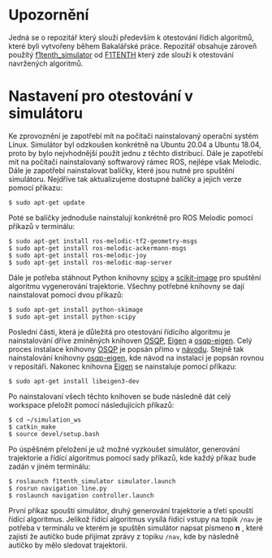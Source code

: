 ﻿# Upozornění

Jedná se o repozitář který slouží především k otestování řídích algoritmů, které byli vytvořeny během Bakalářské práce.  Repozitář obsahuje zároveň použítý [f1tenth_simulator](https://github.com/f1tenth/f1tenth_simulator) od [F1TENTH](https://f1tenth.org/) který zde slouží k otestování navržených algoritmů.

# Nastavení pro otestování v simulátoru

Ke zprovoznění je zapotřebí mít na počítači nainstalovaný operační systém Linux. Simulátor byl odzkoušen konkrétně na Ubuntu 20.04 a Ubuntu 18.04, proto by bylo nejvhodnější použít jednu z těchto distribucí. Dále je zapotřebí mít na počítači nainstalovaný softwarový rámec ROS, nejlépe však Melodic. Dále je zapotřebí nainstalovat balíčky, které jsou nutné pro spuštění simulátoru. Nejdříve tak aktualizujeme dostupné balíčky a jejich verze pomocí příkazu:
```
$ sudo apt-get update
```
Poté se balíčky jednoduše nainstalují konkrétně pro ROS Melodic pomocí příkazů v terminálu:
```
$ sudo apt-get install ros-melodic-tf2-geometry-msgs
$ sudo apt-get install ros-melodic-ackermann-msgs
$ sudo apt-get install ros-melodic-joy
$ sudo apt-get install ros-melodic-map-server
```
Dále je potřeba stáhnout Python knihovny  [scipy](https://scipy.org/) a [scikit-image](https://scikit-image.org/) pro spuštění algoritmu vygenerování trajektorie. Všechny potřebné knihovny se dají nainstalovat pomocí dvou příkazů: 
```
$ sudo apt-get install python-skimage
$ sudo apt-get install python-scipy
```
Poslední části, která je důležitá pro otestování řídícího algoritmu je nainstalování dříve zmíněných knihoven [OSQP](https://osqp.org/), [Eigen](https://eigen.tuxfamily.org/index.php?title=Main_Page) a [osqp-eigen](https://github.com/robotology/osqp-eigen). Celý proces instalace knihovny [OSQP](https://osqp.org/) je popsán přímo v [návodu](https://osqp.org/docs/get_started/sources.html). Stejně tak nainstalování knihovny [osqp-eigen](https://github.com/robotology/osqp-eigen),  kde návod na instalaci je popsán rovnou v repositáři. Nakonec knihovna [Eigen](https://eigen.tuxfamily.org/index.php?title=Main_Page) se nainstaluje pomocí příkazu: 
```
$ sudo apt-get install libeigen3-dev
```
Po nainstalovaní všech těchto knihoven se bude následně dát celý workspace přeložit pomocí následujících příkazů:
```
$ cd ~/simulation_ws
$ catkin_make
$ source devel/setup.bash
```
Po úspěšném přeložení je už možné vyzkoušet simulátor, generování trajektorie a řídící algoritmus pomocí sady příkazů, kde každý příkaz bude zadán v jiném terminálu: 
```
$ roslaunch f1tenth_simulator simulator.launch
$ rosrun navigation line.py
$ roslaunch navigation controller.launch
```
První příkaz spouští simulátor, druhý generování trajektorie a třetí spouští řídící algoritmus. Jelikož řídící algoritmus vysílá řídící vstupy na topik `/nav` je potřeba v terminálu ve kterém je spuštěn simulátor napsat písmeno **n** , které zajistí že autíčko bude přijímat zprávy z topiku `/nav`, kde by následně autíčko by mělo sledovat trajektorii.


